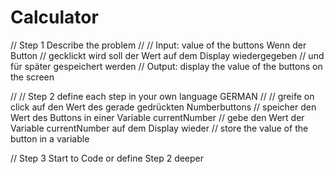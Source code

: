 # Calculator

// Step 1 Describe the problem
//
// Input: value of the buttons Wenn der Button
// gecklickt wird soll der Wert auf dem Display wiedergegeben
// und für später gespeichert werden
// Output: display the value of the buttons on the screen  

//
// Step 2 define each step in your own language GERMAN
//
// greife on click auf den Wert des gerade gedrückten Numberbuttons
// speicher den Wert des Buttons in einer Variable currentNumber
// gebe den Wert der Variable currentNumber auf dem Display wieder
// store the value of the button in a variable



// Step 3 Start to Code or define Step 2 deeper
